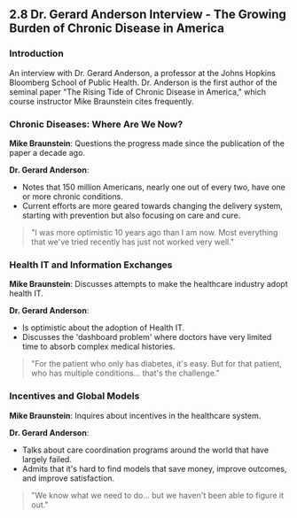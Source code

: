 ## 2.8 Dr. Gerard Anderson Interview - The Growing Burden of Chronic Disease in America

### Introduction
An interview with Dr. Gerard Anderson, a professor at the Johns Hopkins Bloomberg School of Public Health. Dr. Anderson is the first author of the seminal paper "The Rising Tide of Chronic Disease in America," which course instructor Mike Braunstein cites frequently.

### Chronic Diseases: Where Are We Now?
**Mike Braunstein**: Questions the progress made since the publication of the paper a decade ago.

**Dr. Gerard Anderson**:
- Notes that 150 million Americans, nearly one out of every two, have one or more chronic conditions.
- Current efforts are more geared towards changing the delivery system, starting with prevention but also focusing on care and cure.
  
> "I was more optimistic 10 years ago than I am now. Most everything that we've tried recently has just not worked very well."

### Health IT and Information Exchanges
**Mike Braunstein**: Discusses attempts to make the healthcare industry adopt health IT.

**Dr. Gerard Anderson**:
- Is optimistic about the adoption of Health IT.
- Discusses the 'dashboard problem' where doctors have very limited time to absorb complex medical histories.

> "For the patient who only has diabetes, it's easy. But for that patient, who has multiple conditions... that's the challenge."

### Incentives and Global Models
**Mike Braunstein**: Inquires about incentives in the healthcare system.

**Dr. Gerard Anderson**:
- Talks about care coordination programs around the world that have largely failed.
- Admits that it's hard to find models that save money, improve outcomes, and improve satisfaction.

> "We know what we need to do... but we haven't been able to figure it out."

